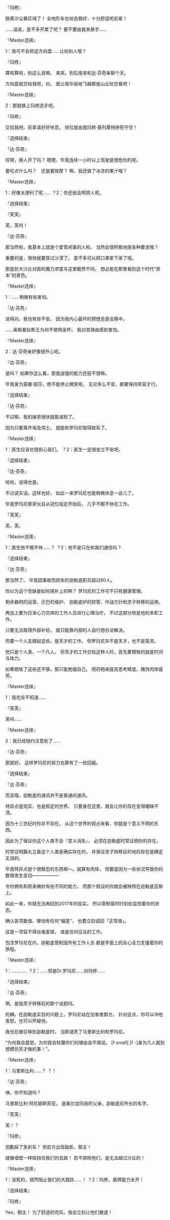 『玛修』

脱离沙尘暴区域了！
全地形车也状态极好，十分舒适呢前辈！

……话说，差不多开累了吧？
要不要由我来换手……

『Master选择』

1：我可不会把这方向盘……让给别人哦？

『玛修』

算啦算啦，别这么说嘛。
来来。到后座来和达·芬奇亲聊个天。

方向盘就交给我吧，对。
就让我华丽地飞越那座山丘给您看吧！

『Master选择』

2：那就换上玛修选手吧。

『玛修』

交给我吧。前辈请好好休息。
排位就由我玛修·基列莱特拼死守住！

『选择结束』

『达·芬奇』

哎呀，换人开了吗？
嗯嗯，毕竟连续一小时以上驾驶是很危险的呢。

要吃点什么吗？　还是要按摩？
啊，我还做了冰凉的果汁哦？

『Master选择』

1：好像太便利了呢……
？2：你还挺会照顾人呢。

『选择结束』

『芙芙』

芙，芙呜！

『达·芬奇』

那当然啦，我基本上就是个爱管闲事的人啦。
当然会很积极地提各种要求哦？

重要的是，很快就要穿过沙漠了。
差不多可以把口罩拿下来了哦。

那座巨大沙丘对面的魔力浓度与这里截然不同。
想必能在那里看到这个时代“原本”的景色。

『Master选择』

1：……稍微有些害怕。

『达·芬奇』

说得对。我也有些不安。
因为我内心最坏的预想总是会猜中。

……奥斯曼狄斯王为何不使用圣杯。
我对其理由感到害怕。

『Master选择』

2：达·芬奇亲好像很开心呢。

『达·芬奇』

是吗？
如果你这么看，那我逞强的能力还挺不错嘛。

毕竟身为蒙娜·丽莎，绝不能停止微笑呢。
无论多么不安，都要保持笑容才行。

『选择结束』

『达·芬奇』

不过嘛，我的操劳很快就能减轻了。

因为只要离开埃及领土，
就能和罗玛尼取得联系了。

『Master选择』

1：医生应该也很担心我们。
？2：医生一定很坐立不安吧。

『选择结束』

『达·芬奇』

哈哈，说得也是。

不过说实话，这样也好。
如此一来罗玛尼也能稍微休息一会儿了。

毕竟罗玛尼那家伙自从冠位指定开始后，
几乎不眠不休在工作。

『芙芙』

芙，芙。

『Master选择』

1：医生他不眠不休……？
？2：他不是只在和我们通信吗？

『选择结束』

『达·芬奇』

那当然了。
毕竟因事故而损失的迦勒底职员超过60人。

你以为这个空缺是如何填补上的啊？
罗玛尼的工作可不只有健康管理。

剩余器材的运营、示巴的维护、
迦勒底炉的控管、作战方针和灵子转移的运用。

再加上要为日渐心力交瘁的工作人员进行心理治疗。
不过这部分倒是他的本职工作。

只要无法取得外部补给，
就只能靠内部的人自行想办法解决。

而要一个人支撑起这些，是天才的工作。
但罗玛尼并不是天才，也不是英灵。

他只是个人类，一个凡人。
将天才的工作交给这种人时，首先要牺牲的就是时间与体力。

如果牺牲了这些还不够，那只能勉强自己。
用药物来提高思考精度、掩饰肉体疲劳。

『Master选择』

1：我完全不知道……

『芙芙』

芙呜……

『Master选择』

2：我已经隐约注意到了……

『达·芬奇』

那就好。
这样罗玛尼的努力也算有了一些回报。

『选择结束』

『达·芬奇』

而且哦，迦勒底的通讯并不是普通的通讯。

特异点是现实，也是假定的世界。
只要身在这里，就会让你的存在变得暧昧不清。

因为十三世纪时你并不存在。
从这个世界的观点来看，你就是个意义不明的东西。

因此为了保证你这个人类不会『意义消失』，
必须在迦勒底时常证明你的存在。

时常证明藤丸立香这个人类是确实存在的，
并保证灵子转移目的地的存在是确定无误的。

毕竟特异点是个很飘忽的东西嘛～。就算有肉体，
但要是因为一些状况导致你的数值发生变动——————

令你拥有和原来微妙有些不同的能力，
而那个假设的你就会被映照在迦勒底亚斯上。

如此一来，你就无法再回到2017年的现实。
所以管制室时时刻刻监控着你的状态。

确认各项数值，哪怕有任何“偏差”，
也要立刻调回「正常值」。

这是一项容不得丝毫差错，
或是任何征兆的工作。

包含罗玛尼在内，迦勒底管制室所有工作人员
都是字面上的全心全力支援着你的旅程。

『Master选择』

1：…………
？2：……但是Dr.罗玛尼……对玛修……

『选择结束』

『达·芬奇』

啊，是指灵子转移前的那个话题吗。

的确。在迦勒底实验的问题上，罗玛尼站在加害者那方。
针对这点，你可以冲他发怒，也可以怀疑他。

我也在被召唤到迦勒底时，
当即谴责了马里斯比利和罗玛尼。

“为何我会震怒，为何我会轻蔑你们的理由自不用说。
[f small]  [f -]身为凡人就别想模仿天才做的事！”。

『Master选择』

1：马里斯比利……？
？！

『达·芬奇』

咦，你不知道吗？

马里斯比利·阿尼姆斯菲亚。
是奥尔加玛丽的父亲，迦勒底前所长的名字。

『芙芙』

芙！？

『玛修』

抱歉踩了急刹车！
但前方出现敌影，御主！

就像墙壁一样阻挡住我们的去路！
若不排除他们，是无法越过沙丘的！

『Master选择』

1：该死的，居然阻止我们的大跳跃……！
？2：玛修，盾牌能力全开！

『选择结束』

『玛修』

Yes，御主！
为了舒适的兜风，我会立刻让他们撤退！

